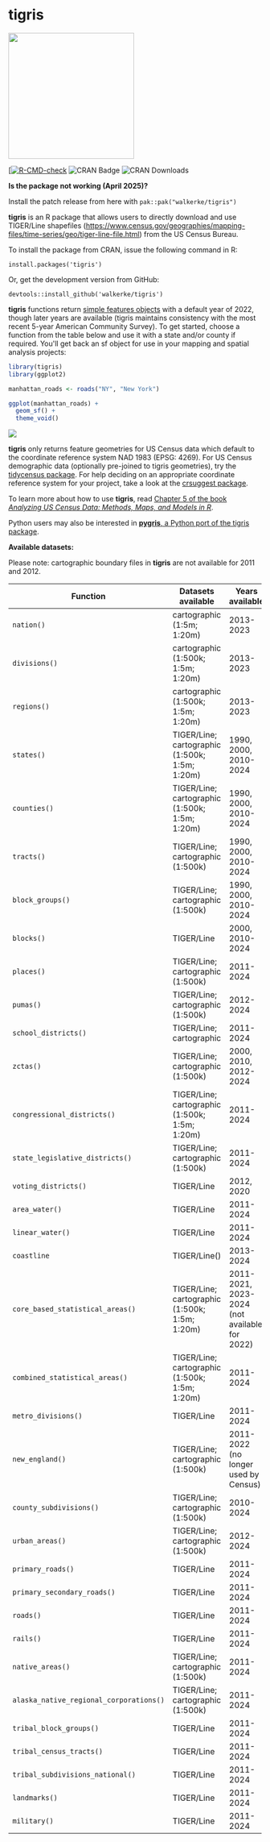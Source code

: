 # tigris

<img src=tools/readme/tigris_sticker.png width="250">

[[![R-CMD-check](https://github.com/walkerke/tigris/actions/workflows/R-CMD-check.yaml/badge.svg)](https://github.com/walkerke/tigris/actions/workflows/R-CMD-check.yaml) ![CRAN Badge](http://www.r-pkg.org/badges/version/tigris)  ![CRAN Downloads](http://cranlogs.r-pkg.org/badges/tigris)

__Is the package not working (April 2025)?__

Install the patch release from here with `pak::pak("walkerke/tigris")`

__tigris__ is an R package that allows users to directly download and use TIGER/Line shapefiles (<https://www.census.gov/geographies/mapping-files/time-series/geo/tiger-line-file.html>) from the US Census Bureau.  

To install the package from CRAN, issue the following command in R: 

```
install.packages('tigris')
```

Or, get the development version from GitHub: 

```
devtools::install_github('walkerke/tigris')
```

__tigris__ functions return [simple features objects](https://r-spatial.github.io/sf/) with a default year of 2022, though later years are available (tigris maintains consistency with the most recent 5-year American Community Survey).  To get started, choose a function from the table below and use it with a state and/or county if required. You'll get back an sf object for use in your mapping and spatial analysis projects: 

```r
library(tigris)
library(ggplot2)

manhattan_roads <- roads("NY", "New York")

ggplot(manhattan_roads) + 
  geom_sf() + 
  theme_void()
```

<img src=tools/readme/ny_roads.png>

__tigris__ only returns feature geometries for US Census data which default to the coordinate reference system NAD 1983 (EPSG: 4269). For US Census demographic data (optionally pre-joined to tigris geometries), try the [tidycensus package](https://walker-data.com/tidycensus/).  For help deciding on an appropriate coordinate reference system for your project, take a look at the [crsuggest package](https://github.com/walkerke/crsuggest).  

To learn more about how to use __tigris__, read [Chapter 5 of the book _Analyzing US Census Data: Methods, Maps, and Models in R_](https://walker-data.com/census-r/census-geographic-data-and-applications-in-r.html). 

Python users may also be interested in [__pygris__, a Python port of the tigris package](https://walker-data.com/pygris/).  

__Available datasets:__

Please note: cartographic boundary files in __tigris__ are not available for 2011 and 2012.  

| Function | Datasets available | Years available |
|------------------------------------------|------------------------------------------------|------------------------------|
| `nation()` | cartographic (1:5m; 1:20m) | 2013-2023 |
| `divisions()` | cartographic (1:500k; 1:5m; 1:20m) | 2013-2023 |
| `regions()` | cartographic (1:500k; 1:5m; 1:20m) | 2013-2023 |
| `states()` | TIGER/Line; cartographic (1:500k; 1:5m; 1:20m) | 1990, 2000, 2010-2024 |
| `counties()` | TIGER/Line; cartographic (1:500k; 1:5m; 1:20m) | 1990, 2000, 2010-2024 |
| `tracts()` | TIGER/Line; cartographic (1:500k) | 1990, 2000, 2010-2024 |
| `block_groups()` | TIGER/Line; cartographic (1:500k) | 1990, 2000, 2010-2024 |
| `blocks()` | TIGER/Line | 2000, 2010-2024 |
| `places()` | TIGER/Line; cartographic (1:500k) | 2011-2024 |
| `pumas()` | TIGER/Line; cartographic (1:500k) | 2012-2024 |
| `school_districts()` | TIGER/Line; cartographic | 2011-2024 |
| `zctas()` | TIGER/Line; cartographic (1:500k) | 2000, 2010, 2012-2024 |
| `congressional_districts()` | TIGER/Line; cartographic (1:500k; 1:5m; 1:20m) | 2011-2024 |
| `state_legislative_districts()` | TIGER/Line; cartographic (1:500k) | 2011-2024 |
| `voting_districts()` | TIGER/Line | 2012, 2020 |
| `area_water()` | TIGER/Line | 2011-2024 |
| `linear_water()` | TIGER/Line | 2011-2024 |
| `coastline` | TIGER/Line() | 2013-2024 |
| `core_based_statistical_areas()` | TIGER/Line; cartographic (1:500k; 1:5m; 1:20m) | 2011-2021, 2023-2024 (not available for 2022) |
| `combined_statistical_areas()` | TIGER/Line; cartographic (1:500k; 1:5m; 1:20m) | 2011-2024 |
| `metro_divisions()` | TIGER/Line | 2011-2024 |
| `new_england()` | TIGER/Line; cartographic (1:500k) | 2011-2022 (no longer used by Census) |
| `county_subdivisions()` | TIGER/Line; cartographic (1:500k) | 2010-2024 |
| `urban_areas()` | TIGER/Line; cartographic (1:500k) | 2012-2024 |
| `primary_roads()` | TIGER/Line | 2011-2024 |
| `primary_secondary_roads()` | TIGER/Line | 2011-2024 |
| `roads()` | TIGER/Line | 2011-2024 |
| `rails()` | TIGER/Line | 2011-2024 |
| `native_areas()` | TIGER/Line; cartographic (1:500k) | 2011-2024 |
| `alaska_native_regional_corporations()` | TIGER/Line; cartographic (1:500k) | 2011-2024 |
| `tribal_block_groups()` | TIGER/Line | 2011-2024 |
| `tribal_census_tracts()` | TIGER/Line | 2011-2024 |
| `tribal_subdivisions_national()` | TIGER/Line | 2011-2024 |
| `landmarks()` | TIGER/Line | 2011-2024 |
| `military()` | TIGER/Line | 2011-2024 |




 
